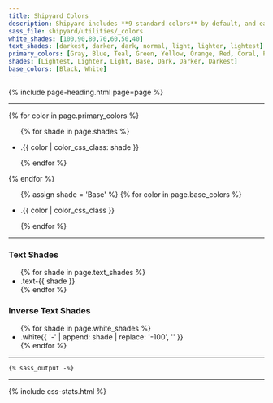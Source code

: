 ```yaml
---
title: Shipyard Colors
description: Shipyard includes **9 standard colors** by default, and each color can be accessed with the corresponding CSS utility class `.color-shade` or by using the SASS variable `$color-shade` in your SASS files.
sass_file: shipyard/utilities/_colors
white_shades: [100,90,80,70,60,50,40]
text_shades: [darkest, darker, dark, normal, light, lighter, lightest]
primary_colors: [Gray, Blue, Teal, Green, Yellow, Orange, Red, Coral, Purple]
shades: [Lightest, Lighter, Light, Base, Dark, Darker, Darkest]
base_colors: [Black, White]
---
```


{% include page-heading.html page=page %}

---

{% for color in page.primary_colors %}
  <ul class="col-container shade-list mb-24" shade-list>
    {% for shade in page.shades %}
      <li class="col col-50 sm:col-25 md:col-0 pl-4 pr-4 sm:pl-8 sm:pr-8 mb-8 sm:mb-16 shade-item shade-{{ shade | downcase }} shade-{{ color | color_css_class: shade }}">
        <div class="shade-box box bg-color {{ color | color_css_class: shade }} shade-{{ shade | downcase | replace: 'er', '' | replace: 'est', '' }}">
          <div class="shade-color col-center bg-color {{ color | color_css_class: shade }}" shade-color>
            <div class="shade-hex text-xxl bold"></div>
          </div>
          <p class="shade-text text-sm medium {{ color | color_css_class: shade }}">
            .{{ color | color_css_class: shade }}
          </p>
        </div>
      </li>
    {% endfor %}
  </ul>
{% endfor %}

<ul class="col-container shade-list mb-24" shade-list>
  {% assign shade = 'Base' %}
  {% for color in page.base_colors %}
    <li class="col pl-4 pr-4 sm:pl-8 sm:pr-8 mb-8 sm:mb-16 shade-item shade-{{ shade | downcase }} shade-{{ color | color_css_class: shade }}">
      <div class="shade-box box bg-color {{ color | color_css_class: shade }} shade-{{ shade | downcase | replace: 'er', '' | replace: 'est', '' }}">
        <div class="shade-color col-center bg-color {{ color | color_css_class: shade }}" shade-color>
          <div class="shade-hex text-xxl bold"></div>
        </div>
        <p class="shade-text text-sm medium {{ color | color_css_class: shade }}">
          .{{ color | color_css_class }}
        </p>
      </div>
    </li>
  {% endfor %}
</ul>

---

<div class="col-container">
  <div class="col">
    <h3>Text Shades</h3>
    <div class="box p-8 sm:p-16 md:p-16 lg:p-24 mt-8">
      <ul class="list medium">
        {% for shade in page.text_shades %}
          <li class="text-{{ shade }}">.text-{{ shade }}</li>
        {% endfor %}
      </ul>
    </div>
  </div>
  <div class="col">
    <h3>Inverse Text Shades</h3>
    <div class="box-secondary p-8 sm:p-16 md:p-16 lg:p-24 bg-color gray-dark mt-8">
      <ul class="list medium">
        {% for shade in page.white_shades %}
          <li class="white{{ '-' | append: shade | replace: '-100', '' }}">
            .white{{ '-' | append: shade | replace: '-100', '' }}
          </li>
        {% endfor %}
      </ul>
    </div>
  </div>
</div>

---

```css
{% sass_output -%}
```

---

{% include css-stats.html %}
